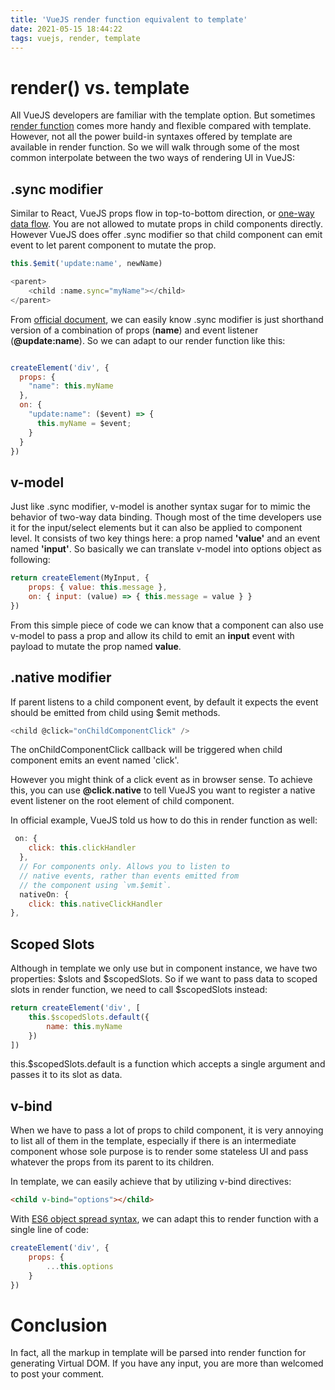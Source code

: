 ```yaml
---
title: 'VueJS render function equivalent to template'
date: 2021-05-15 18:44:22
tags: vuejs, render, template
---
```


# render() vs. template

All VueJS developers are familiar with the template option. But sometimes [render function](https://vuejs.org/v2/guide/render-function.html) comes more handy and flexible compared with template. However, not all the power build-in syntaxes offered by template are available in render function. So we will walk through some of the most common interpolate between the two ways of rendering UI in VueJS:

## .sync modifier

Similar to React, VueJS props flow in top-to-bottom direction, or [one-way data flow](https://www.geeksforgeeks.org/unidirectional-data-flow). You are not allowed to mutate props in child components directly. However VueJS does offer .sync modifier so that child component can emit event to let parent component to mutate the prop. 

```javascript
this.$emit('update:name', newName)

<parent>
    <child :name.sync="myName"></child>
</parent>
```

From [official document](https://vuejs.org/v2/guide/components-custom-events.html), we can easily know .sync modifier is just shorthand version of a combination of props (**name**) and event listener (**@update:name**). So we can adapt to our render function like this:

```javascript

createElement('div', {
  props: {                                  
    "name": this.myName
  },
  on: {                                 
    "update:name": ($event) => {
      this.myName = $event;
    }
  }
})

```

## v-model

Just like .sync modifier, v-model is another syntax sugar for to mimic the behavior of two-way data binding. Though most of the time developers use it for the input/select elements but it can also be applied to component level. It consists of two key things here: a prop named **'value'** and an event named **'input'**. So basically we can translate v-model into options object as following:

```javascript
return createElement(MyInput, { 
    props: { value: this.message }, 
    on: { input: (value) => { this.message = value } }
})
```

From this simple piece of code we can know that a component can also use v-model to pass a prop and allow its child to emit an **input** event with payload to mutate the prop named **value**. 

## .native modifier

If parent listens to a child component event, by default it expects the event should be emitted from child using $emit methods. 

```javascript
<child @click="onChildComponentClick" />
```

The onChildComponentClick callback will be triggered when child component emits an event named 'click'.

However you might think of a click event as in browser sense. To achieve this, you can use **@click.native** to tell VueJS you want to register a native event listener on the root element of child component. 

In official example, VueJS told us how to do this in render function as well:

```javascript
 on: {
    click: this.clickHandler
  },
  // For components only. Allows you to listen to
  // native events, rather than events emitted from
  // the component using `vm.$emit`.
  nativeOn: {
    click: this.nativeClickHandler
},
```

## Scoped Slots

Although in template we only use <slot> but in component instance, we have two properties: $slots and $scopedSlots. So if we want to pass data to scoped slots in render function, we need to call $scopedSlots instead:

```javascript
return createElement('div', [
    this.$scopedSlots.default({
        name: this.myName
    })
])
```

this.$scopedSlots.default is a function which accepts a single argument and passes it to its slot as data. 

## v-bind

When we have to pass a lot of props to child component, it is very annoying to list all of them in the template,  especially if there is an intermediate component whose sole purpose is to render some stateless UI and pass whatever the props from its parent to its children. 

In template, we can easily achieve that by utilizing v-bind directives:

```html
<child v-bind="options"></child>
```

With [ES6 object spread syntax](https://developer.mozilla.org/en-US/docs/Web/JavaScript/Reference/Operators/Spread_syntax), we can adapt this to render function with a single line of code:

```javascript
createElement('div', {
    props: {
        ...this.options
    }
})
```

# Conclusion

In fact, all the markup in template will be parsed into render function for generating Virtual DOM. If you have any input, you are more than welcomed to post your comment. 



